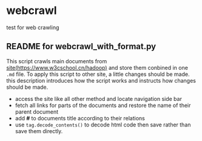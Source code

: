 # webcrawl
test for web crawling

## README for webcrawl_with_format.py
This script crawls main documents from [site(https://www.w3cschool.cn/hadoop)](https://www.w3cschool.cn/hadoop) and store them conbined in one `.md` file. 
To apply this script to other site, a little changes should be made. this description introduces how the script works and instructs how changes should be made.

- access the site like all other method and locate navigation side bar
- fetch all links for parts of the documents and restore the name of their parent document
- add **#** to documents title according to their relations
- use `tag.decode_contents()` to decode html code then save rather than save them directly.

